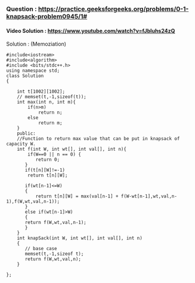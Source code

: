 ### Question : https://practice.geeksforgeeks.org/problems/0-1-knapsack-problem0945/1#

#### Video Solution : https://www.youtube.com/watch?v=fJbIuhs24zQ

Solution : (Memoziation)

```
#include<iostream>
#include<algorithm>
#include <bits/stdc++.h>
using namespace std;
class Solution
{
    
    int t[1002][1002];
    // memset(t,-1,sizeof(t));
    int max(int n, int m){
        if(n>m)
            return n;
        else
            return m;
    }
    public:
    //Function to return max value that can be put in knapsack of capacity W.
    int f(int W, int wt[], int val[], int n){
        if(W==0 || n == 0) {
           return 0;
       }
       if(t[n][W]!=-1)
        return t[n][W];
       
       if(wt[n-1]<=W)
       {
           return t[n][W] = max(val[n-1] + f(W-wt[n-1],wt,val,n-1),f(W,wt,val,n-1));
       }
       else if(wt[n-1]>W)
       {
       return f(W,wt,val,n-1);
       }
    }
    int knapSack(int W, int wt[], int val[], int n) 
    { 
       // base case 
       memset(t,-1,sizeof t);
       return f(W,wt,val,n);
    }

};
```
